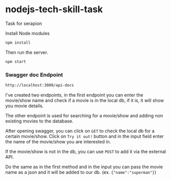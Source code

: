 # nodejs-tech-skill-task
Task for serapion

Install Node modules

```bash
npm install
```

Then run the server.

```bash
npm start
```

### Swagger doc Endpoint

```bash
http://localhost:3000/api-docs
```

I've created two endpoints, in the first endpoint you can enter the movie/show name and check if a movie is in the local db, if it is, it will show you movie details.

The other endpoint is used for searching for a movie/show and adding non existing movies to the database.

After opening swagger, you can click on `GET` to check the local db for a certain movie/show.
Click on `Try it out!` button and in the input field enter the name of the movie/show you are interested in.


If the movie/show is not in the db, you can use `POST` to add it via the external API. 

Do the same as in the first method and in the input you can pass the movie name as a json and it will be added to our db. (ex. `{"name":"superman"}`)